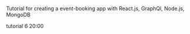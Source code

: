 Tutorial for creating a event-booking app with React.js, GraphQl, Node.js, MongoDB


tutorial 6 20:00

